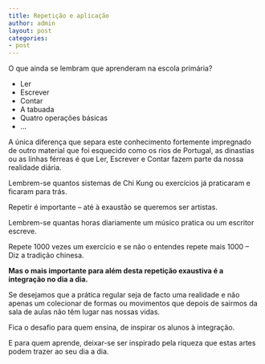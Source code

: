 ```yaml
---
title: Repetição e aplicação
author: admin
layout: post
categories:
- post
---
```

O que ainda se lembram que aprenderam na escola primária?

*   Ler
*   Escrever
*   Contar
*   A tabuada
*   Quatro operações básicas
*   &#8230;

A única diferença que separa este conhecimento fortemente impregnado de outro material que foi esquecido como os rios de Portugal, as dinastias ou as linhas férreas é que Ler, Escrever e Contar fazem parte da nossa realidade diária.

Lembrem-se quantos sistemas de Chi Kung ou exercícios já praticaram e ficaram para trás.

Repetir é importante &#8211; até à exaustão se queremos ser artistas.

Lembrem-se quantas horas diariamente um músico pratica ou um escritor escreve.

Repete 1000 vezes um exercício e se não o entendes repete mais 1000 &#8211; Diz a tradição chinesa.

**Mas o mais importante para além desta repetição exaustiva é a integração no dia a dia.**

Se desejamos que a prática regular seja de facto uma realidade e não apenas um colecionar de formas ou movimentos que depois de sairmos da sala de aulas não têm lugar nas nossas vidas.

Fica o desafio para quem ensina, de inspirar os alunos à integração.

E para quem aprende, deixar-se ser inspirado pela riqueza que estas artes podem trazer ao seu dia a dia.
